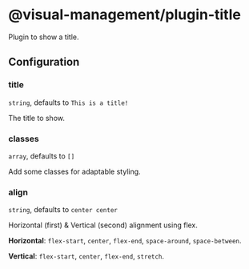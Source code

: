 # @visual-management/plugin-title

Plugin to show a title.

## Configuration

### title

`string`, defaults to `This is a title!`

The title to show.

### classes

`array`, defaults to `[]`

Add some classes for adaptable styling.

### align

`string`, defaults to `center center`

Horizontal (first) & Vertical (second) alignment using flex.

**Horizontal**: `flex-start`, `center`, `flex-end`, `space-around`, `space-between`.

**Vertical**: `flex-start`, `center`, `flex-end`, `stretch`.
